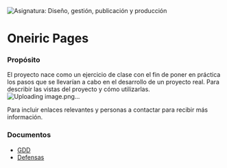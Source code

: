 <img src="https://img.shields.io/badge/Asignatura-Diseño,_gestión,_publicación_y_producción-D16666?style=for-the-badge" alt="Asignatura: Diseño, gestión, publicación y producción">

# Oneiric Pages

### Propósito 
El proyecto nace como un ejercicio de clase con el fin de poner en práctica los pasos que se llevarían a cabo en el desarrollo de un proyecto real.
Para describir las vistas del proyecto y cómo utilizarlas.
![Uploading image.png…]()


Para incluir enlaces relevantes y personas a contactar para recibir más información.


### Documentos
- [GDD](GDD.md)
- [Defensas](defense.md)
